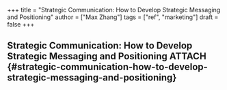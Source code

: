 +++
title = "Strategic Communication: How to Develop Strategic Messaging and Positioning"
author = ["Max Zhang"]
tags = ["ref", "marketing"]
draft = false
+++

## Strategic Communication: How to Develop Strategic Messaging and Positioning <span class="tag"><span class="ATTACH">ATTACH</span></span> {#strategic-communication-how-to-develop-strategic-messaging-and-positioning}
